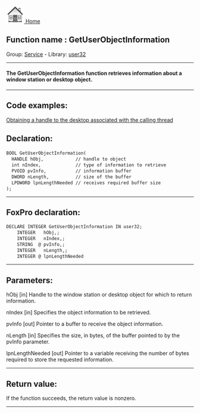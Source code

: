 [<img src="../../images/home.png"> Home ](https://github.com/VFPX/Win32API)  

## Function name : GetUserObjectInformation
Group: [Service](../../functions_group.md#Service)  -  Library: [user32](../../libraries.md#user32)  
***  


#### The GetUserObjectInformation function retrieves information about a window station or desktop object.
***  


## Code examples:
[Obtaining a handle to the desktop associated with the calling thread](../../samples/sample_239.md)  

## Declaration:
```foxpro  
BOOL GetUserObjectInformation(
  HANDLE hObj,            // handle to object
  int nIndex,             // type of information to retrieve
  PVOID pvInfo,           // information buffer
  DWORD nLength,          // size of the buffer
  LPDWORD lpnLengthNeeded // receives required buffer size
);  
```  
***  


## FoxPro declaration:
```foxpro  
DECLARE INTEGER GetUserObjectInformation IN user32;
	INTEGER   hObj,;
	INTEGER   nIndex,;
	STRING  @ pvInfo,;
	INTEGER   nLength,;
	INTEGER @ lpnLengthNeeded  
```  
***  


## Parameters:
hObj 
[in] Handle to the window station or desktop object for which to return information. 

nIndex 
[in] Specifies the object information to be retrieved. 

pvInfo 
[out] Pointer to a buffer to receive the object information. 

nLength 
[in] Specifies the size, in bytes, of the buffer pointed to by the pvInfo parameter. 

lpnLengthNeeded 
[out] Pointer to a variable receiving the number of bytes required to store the requested information.   
***  


## Return value:
If the function succeeds, the return value is nonzero.  
***  


